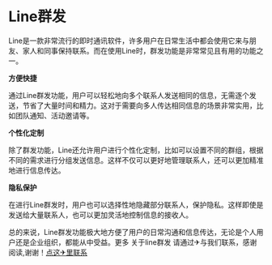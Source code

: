# Line群发

Line是一款非常流行的即时通讯软件，许多用户在日常生活中都会使用它来与朋友、家人和同事保持联系。而在使用Line时，群发功能是非常常见且有用的功能之一。

**方便快捷**

通过Line群发功能，用户可以轻松地向多个联系人发送相同的信息，无需逐个发送，节省了大量时间和精力。这对于需要向多人传达相同信息的场景非常实用，比如团队通知、活动邀请等。

**个性化定制**

除了群发功能，Line还允许用户进行个性化定制，比如可以设置不同的群组，根据不同的需求进行分组发送信息。这样不仅可以更好地管理联系人，还可以更加精准地进行信息传达。

**隐私保护**

在进行Line群发时，用户也可以选择性地隐藏部分联系人，保护隐私。这样即使是发送给大量联系人，也可以更加灵活地控制信息的接收人。

总的来说，Line群发功能极大地方便了用户的日常沟通和信息传达，无论是个人用户还是企业组织，都能从中受益。更多 关于line群发 请通过✈与我们联系，感谢阅读,谢谢！[点这✈里联系](https://add.k02.cc)